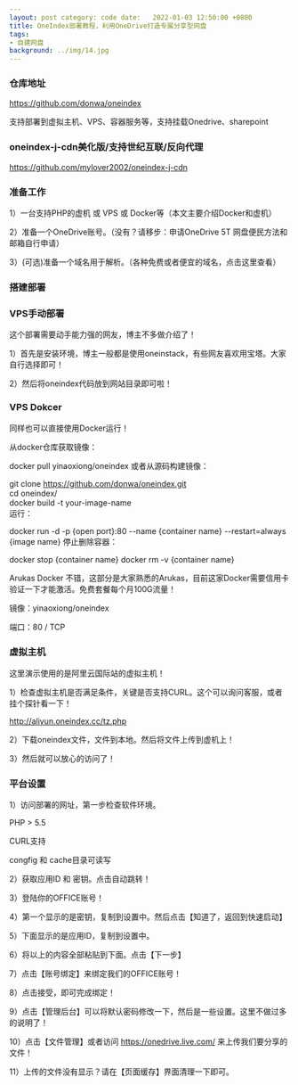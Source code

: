 ```yaml
---
layout: post category: code date:   2022-01-03 12:50:00 +0800
title: OneIndex部署教程，利用OneDrive打造专属分享型网盘
tags:
- 自建网盘
background: ../img/14.jpg
---
```



### 仓库地址
https://github.com/donwa/oneindex

支持部署到虚拟主机、VPS、容器服务等，支持挂载Onedrive、sharepoint

### oneindex-j-cdn美化版/支持世纪互联/反向代理
https://github.com/mylover2002/oneindex-j-cdn


### 准备工作
1）一台支持PHP的虚机 或 VPS 或 Docker等（本文主要介绍Docker和虚机）

2）准备一个OneDrive账号。（没有？请移步：申请OneDrive 5T 网盘便民方法和邮箱自行申请）

3）(可选)准备一个域名用于解析。（各种免费或者便宜的域名，点击这里查看）

### 搭建部署

### VPS手动部署<br>
这个部署需要动手能力强的网友，博主不多做介绍了！

1）首先是安装环境，博主一般都是使用oneinstack，有些网友喜欢用宝塔。大家自行选择即可！

2）然后将oneindex代码放到网站目录即可啦！

 ### VPS Dokcer
同样也可以直接使用Docker运行！

从docker仓库获取镜像：

docker pull yinaoxiong/oneindex
或者从源码构建镜像：

git clone https://github.com/donwa/oneindex.git<br>
cd oneindex/<br>
docker build -t your-image-name<br>
运行：<br>

docker run -d -p {open port}:80 --name {container name} --restart=always {image name}
停止删除容器：

docker stop {container name}
docker rm -v {container name}
 
Arukas Docker
不错，这部分是大家熟悉的Arukas，目前这家Docker需要信用卡验证一下才能激活。免费套餐每个月100G流量！

镜像：yinaoxiong/oneindex

端口：80 / TCP


### 虚拟主机
这里演示使用的是阿里云国际站的虚拟主机！

1）检查虚拟主机是否满足条件，关键是否支持CURL。这个可以询问客服，或者挂个探针看一下！

http://aliyun.oneindex.cc/tz.php

2）下载oneindex文件，文件到本地。然后将文件上传到虚机上！

3）然后就可以放心的访问了！


### 平台设置
1）访问部署的网址，第一步检查软件环境。

PHP > 5.5

CURL支持

congfig 和 cache目录可读写

2）获取应用ID 和 密钥。点击自动跳转！

3）登陆你的OFFICE账号！

4）第一个显示的是密钥，复制到设置中。然后点击【知道了，返回到快速启动】

5）下面显示的是应用ID，复制到设置中。

6）将以上的内容全部粘贴到下面。点击【下一步】

7）点击【账号绑定】来绑定我们的OFFICE账号！

8）点击接受，即可完成绑定！

9）点击【管理后台】可以将默认密码修改一下，然后是一些设置。这里不做过多的说明了！

10）点击【文件管理】或者访问 https://onedrive.live.com/ 来上传我们要分享的文件！

11）上传的文件没有显示？请在【页面缓存】界面清理一下即可。

